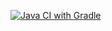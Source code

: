 [![Java CI with Gradle](https://github.com/IgorE1iseev/JavaHomeworkSelenium/actions/workflows/gradle.yml/badge.svg?branch=main)](https://github.com/IgorE1iseev/JavaHomeworkSelenium/actions/workflows/gradle.yml)
